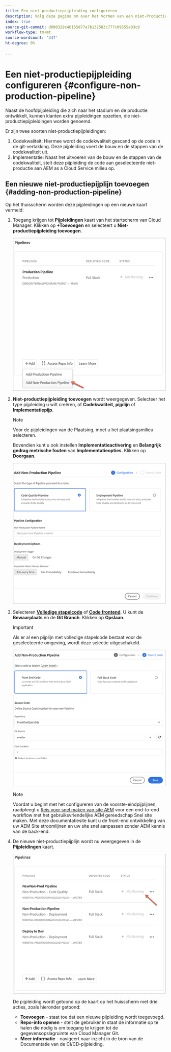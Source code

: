 ```yaml
---
title: Een niet-productiepijpleiding configureren
description: Volg deze pagina om over het Vormen van een niet-Productiepijpleiding in de Manager van de Wolk te leren
index: true
source-git-commit: d090329c46155d77a7b132583c777c09555a03c9
workflow-type: tm+mt
source-wordcount: '347'
ht-degree: 0%

---
```



# Een niet-productiepijpleiding configureren {#configure-non-production-pipeline}

Naast de hoofdpijpleiding die zich naar het stadium en de productie ontwikkelt, kunnen klanten extra pijpleidingen opzetten, die niet-productiepijpleidingen worden genoemd.

Er zijn twee soorten niet-productiepijpleidingen:

1. Codekwaliteit: Hiermee wordt de codekwaliteit gescand op de code in de git-vertakking. Deze pijpleiding voert de bouw en de stappen van de codekwaliteit uit.
1. Implementatie: Naast het uitvoeren van de bouw en de stappen van de codekwaliteit, stelt deze pijpleiding de code aan geselecteerde niet-productie aan AEM as a Cloud Service milieu op.

## Een nieuwe niet-productiepijplijn toevoegen {#adding-non-production-pipeline}

Op het thuisscherm worden deze pijpleidingen op een nieuwe kaart vermeld:

1. Toegang krijgen tot **Pijpleidingen** kaart van het startscherm van Cloud Manager. Klikken op **+Toevoegen** en selecteert u **Niet-productiepijpleiding toevoegen**.

   ![](/help/implementing/cloud-manager/assets/configure-pipeline/nonprod-pipeline-add1.png)

1. **Niet-productiepijpleiding toevoegen**  wordt weergegeven. Selecteer het type pijpleiding u wilt creëren, of **Codekwaliteit, pijplijn** of **Implementatiepijp**.

   >[!NOTE]
   >Voor de pijpleidingen van de Plaatsing, moet u het plaatsingsmilieu selecteren.

   Bovendien kunt u ook instellen **Implementatieactivering** en **Belangrijk gedrag metrische fouten** van **Implementatieopties**. Klikken op **Doorgaan**.

   ![](/help/implementing/cloud-manager/assets/configure-pipeline/nonprod-pipeline-add2.png)

1. Selecteren **[Volledige stapelcode](/help/implementing/cloud-manager/configuring-pipelines/introduction-ci-cd-pipelines.md#full-stack-pipeline)** of **[Code frontend](/help/implementing/cloud-manager/configuring-pipelines/introduction-ci-cd-pipelines.md#front-end)**. U kunt de **Bewaarplaats** en de **Git Branch**. Klikken op **Opslaan**.

   >[!IMPORTANT]
   >Als er al een pijplijn met volledige stapelcode bestaat voor de geselecteerde omgeving, wordt deze selectie uitgeschakeld.

   ![](/help/implementing/cloud-manager/assets/configure-pipeline/non-prod-confignew1.png)

   >[!NOTE]
   >Voordat u begint met het configureren van de voorste-eindpijplijnen, raadpleegt u [Reis voor snel maken van site AEM](https://experienceleague.adobe.com/docs/experience-manager-cloud-service/sites-journey/quick-site/overview.html) voor een end-to-end workflow met het gebruiksvriendelijke AEM gereedschap Snel site maken. Met deze documentatiesite kunt u de front-end ontwikkeling van uw AEM Site stroomlijnen en uw site snel aanpassen zonder AEM kennis van de back-end.

1. De nieuwe niet-productiepijplijn wordt nu weergegeven in de **Pijpleidingen** kaart.

   ![](/help/implementing/cloud-manager/assets/configure-pipeline/nonprod-pipeline-add4.png)


   De pijpleiding wordt getoond op de kaart op het huisscherm met drie acties, zoals hieronder getoond:

   * **Toevoegen** - staat toe dat een nieuwe pijpleiding wordt toegevoegd.
   * **Repo-info openen** - stelt de gebruiker in staat de informatie op te halen die nodig is om toegang te krijgen tot de gegevensopslagruimte van Cloud Manager Git.
   * **Meer informatie** - navigeert naar inzicht in de bron van de Documentatie van de CI/CD-pijpleiding.
